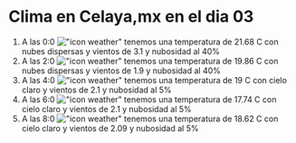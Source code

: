 # Clima en Celaya,mx en el dia 03

1. A las 0:0 !["icon weather"](http://openweathermap.org/img/w/03n.png) tenemos una temperatura de 21.68 C con nubes dispersas y  vientos de 3.1 y nubosidad al 40%
1. A las 2:0 !["icon weather"](http://openweathermap.org/img/w/03n.png) tenemos una temperatura de 19.86 C con nubes dispersas y  vientos de 1.9 y nubosidad al 40%
1. A las 4:0 !["icon weather"](http://openweathermap.org/img/w/01n.png) tenemos una temperatura de 19 C con cielo claro y  vientos de 2.1 y nubosidad al 5%
1. A las 6:0 !["icon weather"](http://openweathermap.org/img/w/01n.png) tenemos una temperatura de 17.74 C con cielo claro y  vientos de 2.1 y nubosidad al 5%
1. A las 8:0 !["icon weather"](http://openweathermap.org/img/w/01d.png) tenemos una temperatura de 18.62 C con cielo claro y  vientos de 2.09 y nubosidad al 5%
